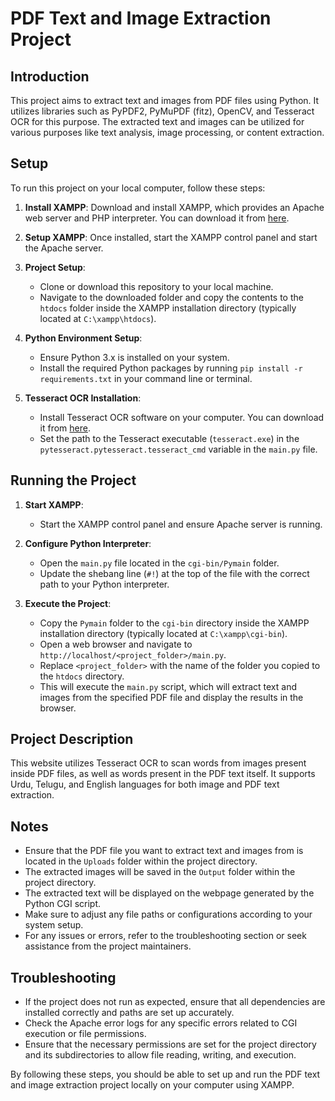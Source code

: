 # PDF Text and Image Extraction Project

## Introduction

This project aims to extract text and images from PDF files using Python. It utilizes libraries such as PyPDF2, PyMuPDF (fitz), OpenCV, and Tesseract OCR for this purpose. The extracted text and images can be utilized for various purposes like text analysis, image processing, or content extraction.

## Setup

To run this project on your local computer, follow these steps:

1. **Install XAMPP**: Download and install XAMPP, which provides an Apache web server and PHP interpreter. You can download it from [here](https://www.apachefriends.org/index.html).

2. **Setup XAMPP**: Once installed, start the XAMPP control panel and start the Apache server.

3. **Project Setup**:
   - Clone or download this repository to your local machine.
   - Navigate to the downloaded folder and copy the contents to the `htdocs` folder inside the XAMPP installation directory (typically located at `C:\xampp\htdocs`).

4. **Python Environment Setup**:
   - Ensure Python 3.x is installed on your system.
   - Install the required Python packages by running `pip install -r requirements.txt` in your command line or terminal.

5. **Tesseract OCR Installation**:
   - Install Tesseract OCR software on your computer. You can download it from [here](https://github.com/tesseract-ocr/tesseract).
   - Set the path to the Tesseract executable (`tesseract.exe`) in the `pytesseract.pytesseract.tesseract_cmd` variable in the `main.py` file.

## Running the Project

1. **Start XAMPP**:
   - Start the XAMPP control panel and ensure Apache server is running.

2. **Configure Python Interpreter**:
   - Open the `main.py` file located in the `cgi-bin/Pymain` folder.
   - Update the shebang line (`#!`) at the top of the file with the correct path to your Python interpreter.

3. **Execute the Project**:
   - Copy the `Pymain` folder to the `cgi-bin` directory inside the XAMPP installation directory (typically located at `C:\xampp\cgi-bin`).
   - Open a web browser and navigate to `http://localhost/<project_folder>/main.py`.
   - Replace `<project_folder>` with the name of the folder you copied to the `htdocs` directory.
   - This will execute the `main.py` script, which will extract text and images from the specified PDF file and display the results in the browser.

## Project Description

This website utilizes Tesseract OCR to scan words from images present inside PDF files, as well as words present in the PDF text itself. It supports Urdu, Telugu, and English languages for both image and PDF text extraction.

## Notes

- Ensure that the PDF file you want to extract text and images from is located in the `Uploads` folder within the project directory.
- The extracted images will be saved in the `Output` folder within the project directory.
- The extracted text will be displayed on the webpage generated by the Python CGI script.
- Make sure to adjust any file paths or configurations according to your system setup.
- For any issues or errors, refer to the troubleshooting section or seek assistance from the project maintainers.

## Troubleshooting

- If the project does not run as expected, ensure that all dependencies are installed correctly and paths are set up accurately.
- Check the Apache error logs for any specific errors related to CGI execution or file permissions.
- Ensure that the necessary permissions are set for the project directory and its subdirectories to allow file reading, writing, and execution.

By following these steps, you should be able to set up and run the PDF text and image extraction project locally on your computer using XAMPP.
